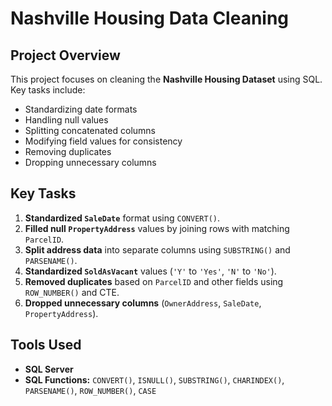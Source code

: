 # Nashville Housing Data Cleaning

## Project Overview
This project focuses on cleaning the **Nashville Housing Dataset** using SQL. Key tasks include:
- Standardizing date formats
- Handling null values
- Splitting concatenated columns
- Modifying field values for consistency
- Removing duplicates
- Dropping unnecessary columns

## Key Tasks
1. **Standardized `SaleDate`** format using `CONVERT()`.
2. **Filled null `PropertyAddress`** values by joining rows with matching `ParcelID`.
3. **Split address data** into separate columns using `SUBSTRING()` and `PARSENAME()`.
4. **Standardized `SoldAsVacant`** values (`'Y'` to `'Yes'`, `'N'` to `'No'`).
5. **Removed duplicates** based on `ParcelID` and other fields using `ROW_NUMBER()` and CTE.
6. **Dropped unnecessary columns** (`OwnerAddress`, `SaleDate`, `PropertyAddress`).

## Tools Used
- **SQL Server**
- **SQL Functions:** `CONVERT()`, `ISNULL()`, `SUBSTRING()`, `CHARINDEX()`, `PARSENAME()`, `ROW_NUMBER()`, `CASE`
